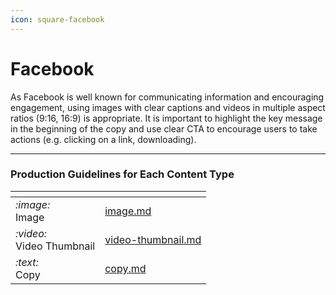 ```yaml
---
icon: square-facebook
---
```


# Facebook

As Facebook is well known for communicating information and encouraging engagement, using images with clear captions and videos in multiple aspect ratios (9:16, 16:9) is appropriate. It is important to highlight the key message in the beginning of the copy and use clear CTA to encourage users to take actions (e.g. clicking on a link, downloading).

***

### Production Guidelines for Each Content Type

<table data-view="cards"><thead><tr><th></th><th data-hidden data-card-target data-type="content-ref"></th></tr></thead><tbody><tr><td><i class="fa-image">:image:</i> <br>Image</td><td><a href="image.md">image.md</a></td></tr><tr><td><i class="fa-video">:video:</i> <br>Video Thumbnail</td><td><a href="video-thumbnail.md">video-thumbnail.md</a></td></tr><tr><td><i class="fa-text">:text:</i><br>Copy</td><td><a href="copy.md">copy.md</a></td></tr></tbody></table>





